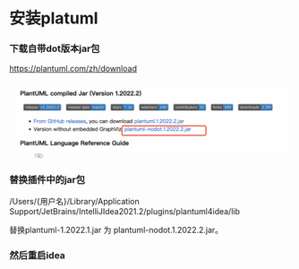 # 安装platuml



### 下载自带dot版本jar包

https://plantuml.com/zh/download

![image-20220326083227910](/小技能/.assert/安装platuml/image-20220326083227910.png)



### 替换插件中的jar包

/Users/{用户名}/Library/Application Support/JetBrains/IntelliJIdea2021.2/plugins/plantuml4idea/lib



替换plantuml-1.2022.1.jar 为 plantuml-nodot.1.2022.2.jar。





### 然后重启idea





